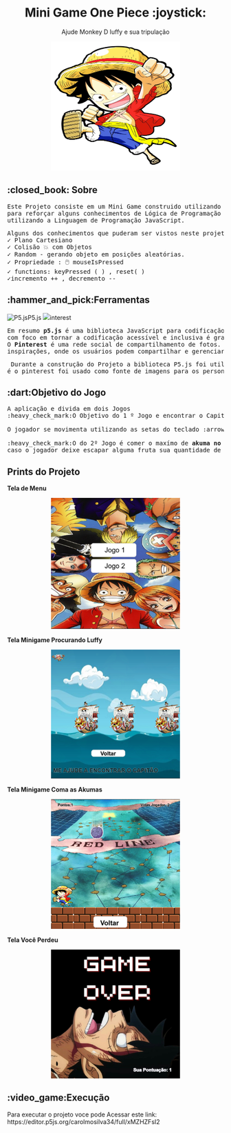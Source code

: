 <h1 align = "center">Mini Game One Piece :joystick:</h1>
<p align ="center"> Ajude Monkey D luffy e sua tripulação</p>
<div align="center">
<img src ="Luffy.png" width="300px" height="300px">
</div>
<h2>:closed_book: Sobre</h2> 
<pre>Este Projeto consiste em um Mini Game construido utilizando a biblioteca <strong>P5.js</strong>,
para reforçar alguns conhecimentos de Lógica de Programação especificamente
utilizando a Linguagem de Programação JavaScript.</pre>
<pre>Alguns dos conhecimentos que puderam ser vistos neste projeto foram: 
✓ Plano Cartesiano
✓ Colisão 💥 com Objetos
✓ Random - gerando objeto em posições aleatórias.
✓ Propriedade : 🖱️ mouseIsPressed
✓ functions: keyPressed ( ) , reset( )
✓incremento ++ , decremento --</pre>
<h2>:hammer_and_pick:Ferramentas</h2>

<img src= "https://upload.wikimedia.org/wikipedia/commons/c/c6/P5.js_icon.svg" alt="P5.js" width="15px" heigth="15">P5.js
<img src ="https://cdn-icons-png.flaticon.com/512/270/270813.png" width="15px" heigth="15">interest
<pre>Em resumo <strong>p5.js</strong> é uma biblioteca JavaScript para codificação criativa,
com foco em tornar a codificação acessível e inclusiva é gratuito e de código aberto.
O <strong>Pinterest</strong> é uma rede social de compartilhamento de fotos. Assemelha-se a um quadro de 
inspirações, onde os usuários podem compartilhar e gerenciar imagens temáticas,</strong></pre>
<pre> Durante a construção do Projeto a biblioteca P5.js foi utilizada em seu desenvolvimento
é o pinterest foi usado como fonte de imagens para os personagens, e imagens de fundo.</pre>
<h2>:dart:Objetivo do Jogo</h2>
<pre>A aplicação e divida em dois Jogos
:heavy_check_mark:O Objetivo do 1 º Jogo e encontrar o Capitão Monkey D Luffy<br>
O jogador se movimenta utilizando as setas do teclado :arrow_up::arrow_down::arrow_right::arrow_left:<br>
:heavy_check_mark:O do 2º Jogo é comer o maxímo de <strong>akuma no mi</strong> (fruta que dá poder), 
caso o jogador deixe escapar alguma fruta sua quantidade de vidas diminui se a quantidade de vidas chegar a 0 o jogador perde.</pre> 
<h2>Prints do Projeto</h2>
<p><strong>Tela de Menu</strong></p>
<div align="center">
<img src="IMG/MENU.png" width="300" heigth="300">
</div>
<p><strong>Tela Minigame Procurando  Luffy</strong></p>
<div align="center">
<img src="IMG/JOGO1.png"width="300" heigth="300">
</div>
<p><strong>Tela Minigame Coma as Akumas</strong></p>
<div align="center">
<img src="IMG/JOGO 2.png"width="300" heigth="300">
</div>
<p><strong>Tela Você Perdeu</strong></p>
<div align="center">
<img src="IMG/FINAL.png"width="300" heigth="300">
</div>
  
<h2>:video_game:Execução</h2>
Para executar o projeto voce pode Acessar este link: 
https://editor.p5js.org/carolmosilva34/full/xMZHZFsI2
